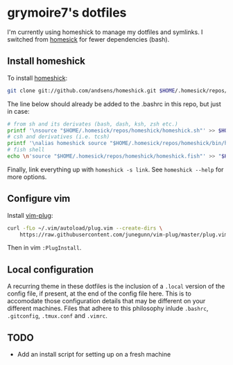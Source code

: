 grymoire7's dotfiles
====================

I'm currently using homeshick to manage my dotfiles and symlinks.  I switched
from [homesick](https://github.com/technicalpickles/homesick) for fewer
dependencies (bash).

## Install homeshick
To install [homeshick](https://github.com/andsens/homeshick):

```bash
git clone git://github.com/andsens/homeshick.git $HOME/.homesick/repos/homeshick
```

The line below should already be added to the .bashrc in this repo, but just in case:

```bash
# from sh and its derivates (bash, dash, ksh, zsh etc.)
printf '\nsource "$HOME/.homesick/repos/homeshick/homeshick.sh"' >> $HOME/.bashrc
# csh and derivatives (i.e. tcsh)
printf '\nalias homeshick source "$HOME/.homesick/repos/homeshick/bin/homeshick.csh"\n' >> $HOME/.cshrc
# fish shell
echo \n'source "$HOME/.homesick/repos/homeshick/homeshick.fish"' >> "$HOME/.config/fish/config.fish"
```

Finally, link everything up with `homeshick -s link`.  See `homeshick --help` for more options.

## Configure vim
Install [vim-plug](https://github.com/junegunn/vim-plug):

```bash
curl -fLo ~/.vim/autoload/plug.vim --create-dirs \
    https://raw.githubusercontent.com/junegunn/vim-plug/master/plug.vim
```

Then in vim `:PlugInstall`.

## Local configuration
A recurring theme in these dotfiles is the inclusion of a `.local` version of
the config file, if present, at the end of the config file here.  This is to
accomodate those configuration details that may be different on your different
machines.  Files that adhere to this philosophy inlude `.bashrc`, `.gitconfig`,
`.tmux.conf` and `.vimrc`.

## TODO
* Add an install script for setting up on a fresh machine


